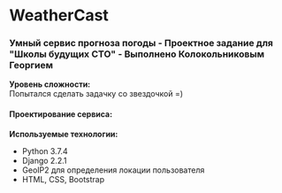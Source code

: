 # WeatherCast
### Умный сервис прогноза погоды - Проектное задание для "Школы будущих CTO" - Выполнено Колокольниковым Георгием
__Уровень сложности:__  
Попытался сделать задачку со звездочкой =)

#### Проектирование сервиса:
__Используемые технологии:__  
- Python 3.7.4
- Django 2.2.1
- GeoIP2 для определения локации пользователя
- HTML, CSS, Bootstrap


